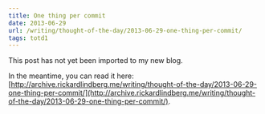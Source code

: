 ```yaml
---
title: One thing per commit
date: 2013-06-29
url: /writing/thought-of-the-day/2013-06-29-one-thing-per-commit/
tags: totd1
---
```


This post has not yet been imported to my new blog.

In the meantime, you can read it here: [http://archive.rickardlindberg.me/writing/thought-of-the-day/2013-06-29-one-thing-per-commit/](http://archive.rickardlindberg.me/writing/thought-of-the-day/2013-06-29-one-thing-per-commit/).

